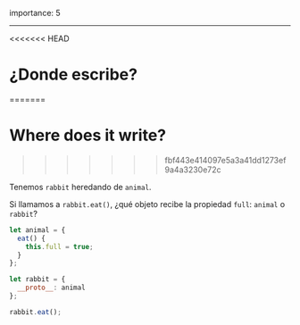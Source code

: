 importance: 5

---

<<<<<<< HEAD
# ¿Donde escribe?
=======
# Where does it write?
>>>>>>> fbf443e414097e5a3a41dd1273ef9a4a3230e72c

Tenemos `rabbit` heredando de `animal`.

Si llamamos a `rabbit.eat()`, ¿qué objeto recibe la propiedad `full`: `animal` o `rabbit`?

```js
let animal = {
  eat() {
    this.full = true;
  }
};

let rabbit = {
  __proto__: animal
};

rabbit.eat();
```
